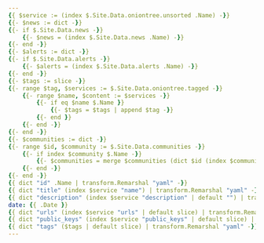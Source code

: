 ```yaml
---
{{ $service := (index $.Site.Data.oniontree.unsorted .Name) -}}
{{- $news := dict -}}
{{- if $.Site.Data.news -}}
    {{- $news = (index $.Site.Data.news .Name) -}}
{{- end -}}
{{- $alerts := dict -}}
{{- if $.Site.Data.alerts -}}
    {{- $alerts = (index $.Site.Data.alerts .Name) -}}
{{- end -}}
{{- $tags := slice -}}
{{- range $tag, $services := $.Site.Data.oniontree.tagged -}}
    {{- range $name, $content := $services -}}
        {{- if eq $name $.Name }}
            {{- $tags = $tags | append $tag -}}
        {{- end }}
    {{- end -}}
{{- end -}}
{{- $communities := dict -}}
{{- range $id, $community := $.Site.Data.communities -}}
    {{- if index $community $.Name -}}
        {{- $communities = merge $communities (dict $id (index $community $.Name)) -}}
    {{- end -}}
{{- end -}}
{{ dict "id" .Name | transform.Remarshal "yaml" -}}
{{ dict "title" (index $service "name") | transform.Remarshal "yaml" -}}
{{ dict "description" (index $service "description" | default "") | transform.Remarshal "yaml" -}}
date: {{ .Date }}
{{ dict "urls" (index $service "urls" | default slice) | transform.Remarshal "yaml" -}}
{{ dict "public_keys" (index $service "public_keys" | default slice) | transform.Remarshal "yaml" -}}
{{ dict "tags" ($tags | default slice) | transform.Remarshal "yaml" -}}
---
```

